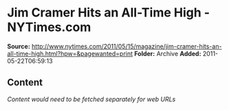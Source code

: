 # Jim Cramer Hits an All-Time High - NYTimes.com

**Source:** http://www.nytimes.com/2011/05/15/magazine/jim-cramer-hits-an-all-time-high.html?hpw=&pagewanted=print
**Folder:** Archive
**Added:** 2011-05-22T06:59:13




## Content
*Content would need to be fetched separately for web URLs*
